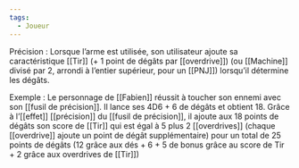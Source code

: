 ```yaml
---
tags:
  - Joueur
---
```

Précision : 
	Lorsque l’arme est utilisée, son utilisateur ajoute sa caractéristique [[Tir]] (+ 1 point de dégâts par [[overdrive]]) (ou [[Machine]] divisé par 2, arrondi à l’entier supérieur, pour un [[PNJ]]) lorsqu’il détermine les dégâts. 

Exemple : 
	Le personnage de [[Fabien]] réussit à toucher son ennemi avec son [[fusil de précision]]. Il lance ses 4D6 + 6 de dégâts et obtient 18. Grâce à l’[[effet]] [[précision]] du [[fusil de précision]], il ajoute aux 18 points de dégâts son score de [[Tir]] qui est égal à 5 plus 2 [[overdrives]] (chaque [[overdrive]] ajoute un point de dégât supplémentaire) pour un total de 25 points de dégâts (12 grâce aux dés + 6 + 5 de bonus grâce au score de Tir + 2 grâce aux overdrives de [[Tir]])